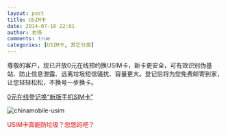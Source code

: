 ```yaml
---
layout: post
title: USIM卡
date: 2014-07-16 22:01
author: 老杨
comments: true
categories: [USIM卡, 其它分类]
---
```

尊敬的客户，现已开放0元在线预约换USIM卡，新卡更安全，可有效识别伪基站、防止信息泄露、远离垃圾短信骚扰、容量更大。登记后将为您免费邮寄到家，让您轻轻松松，不换号一步换卡。

<!--more-->

<a href="http://gd.10086.cn/surveypage/0YHUSIM.shtml" target="_blank">0元在线登记换“新版手机SIM卡”</a>

<img src="//cyhour.com/wp-content/uploads/2014/07/chinamobile-usim.jpg" alt="chinamobile-usim" />

<span style="color: #ff0000;">USIM卡真能防垃圾？忽悠的吧？</span>
